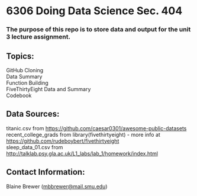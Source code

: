# 6306 Doing Data Science Sec. 404
### The purpose of this repo is to store data and output for the unit 3 lecture assignment.

## Topics:
GitHub Cloning  
Data Summary  
Function Building  
FiveThirtyEight Data and Summary  
Codebook  

## Data Sources:
titanic.csv from https://github.com/caesar0301/awesome-public-datasets  
recent_college_grads from library(fivethirtyeight) - more info at https://github.com/rudeboybert/fivethirtyeight  
sleep_data_01.csv from http://talklab.psy.gla.ac.uk/L1_labs/lab_1/homework/index.html  

## Contact Information:
Blaine Brewer (mbbrewer@mail.smu.edu)  
